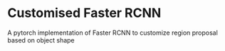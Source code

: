 # Customised Faster RCNN
A pytorch implementation of Faster RCNN to customize region proposal based on object shape
